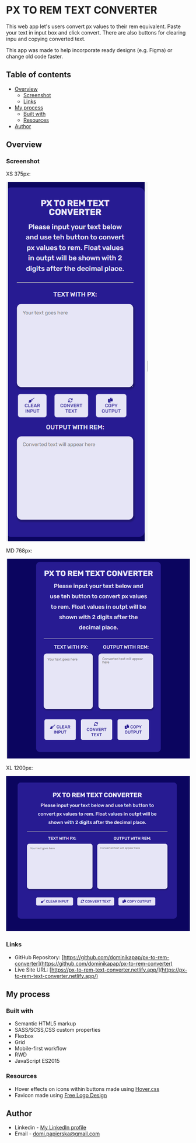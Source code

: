 # PX TO REM TEXT CONVERTER

This web app let's users convert px values to their rem equivalent. Paste your text in input box and click convert. There are also buttons for clearing inpu and copying converted text. 

This app was made to help incorporate ready designs (e.g. Figma) or change  old code faster. 

## Table of contents

- [Overview](#overview)
  - [Screenshot](#screenshot)
  - [Links](#links)
- [My process](#my-process)
  - [Built with](#built-with)
  - [Resources](#resources)
- [Author](#author)



## Overview


### Screenshot

XS 375px:  
  
![](./screenshots/XS375.png)

MD 768px:  
  
![](./screenshots/MD768.png)

XL 1200px:
  
![](./screenshots/XL1200.png)





### Links

- GitHub Repository: [https://github.com/dominikapap/px-to-rem-converter](https://github.com/dominikapap/px-to-rem-converter)
- Live Site URL: [https://px-to-rem-text-converter.netlify.app/](https://px-to-rem-text-converter.netlify.app/)

## My process

### Built with

- Semantic HTML5 markup
- SASS/SCSS,CSS custom properties
- Flexbox
- Grid
- Mobile-first workflow
- RWD
- JavaScript ES2015

### Resources
- Hover effects on icons within buttons made using [Hover.css](https://ianlunn.github.io/Hover/)
- Favicon made using [Free Logo Design](https://www.freelogodesign.org/)



## Author

- Linkedin - [My LinkedIn profile](https://www.linkedin.com/in/dominika-papierska-1ba09311a/)
- Email - domi.papierska@gmail.com

